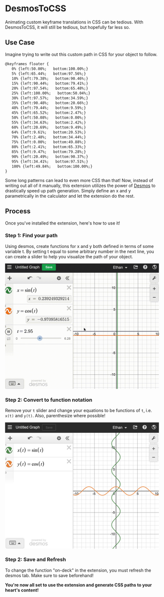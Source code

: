 # DesmosToCSS

Animating custom keyframe translations in CSS can be tedious. With DesmosToCSS, it will still be tedious, but hopefully far less so.

## Use Case

Imagine trying to write out this custom path in CSS for your object to follow.

```
@keyframes floater {
   0% {left:50.00%;   bottom:100.00%;}
   5% {left:65.44%;   bottom:97.56%;}
   10% {left:79.38%;   bottom:90.46%;}
   15% {left:90.44%;   bottom:79.41%;}
   20% {left:97.54%;   bottom:65.48%;}
   25% {left:100.00%;   bottom:50.04%;}
   30% {left:97.57%;   bottom:34.59%;}
   35% {left:90.48%;   bottom:20.66%;}
   40% {left:79.44%;   bottom:9.59%;}
   45% {left:65.52%;   bottom:2.47%;}
   50% {left:50.08%;   bottom:0.00%;}
   55% {left:34.63%;   bottom:2.42%;}
   60% {left:20.69%;   bottom:9.49%;}
   64% {left:9.61%;   bottom:20.53%;}
   70% {left:2.48%;   bottom:34.44%;}
   75% {left:0.00%;   bottom:49.88%;}
   80% {left:2.41%;   bottom:65.33%;}
   85% {left:9.47%;   bottom:79.28%;}
   90% {left:20.49%;   bottom:90.37%;}
   95% {left:34.41%;   bottom:97.51%;}
   100% {left:49.84%;   bottom:100.00%;}
}
```

Some long patterns can lead to even more CSS than that! Now, instead of writing out all of it manually, this extension utilizes the power of [Desmos](https://www.desmos.com/calculator) to drastically speed up path generation. Simply define an x and y parametrically in the calculator and let the extension do the rest.

## Process

Once you've installed the extension, here's how to use it!

### Step 1: Find your path

Using desmos, create functions for x and y both defined in terms of some variable t. By setting t equal to some arbitrary number in the next line, you can create a slider to help you visualize the path of your object.

![example](https://github.com/ebenz99/DesmosToCSS/blob/master/docs/firstStep.gif?raw=true)

### Step 2: Convert to function notation

Remove your `t` slider and change your equations to be functions of `t`, i.e. `x(t)` and `y(t)`. Also, parenthesize where possible!

![example](https://github.com/ebenz99/DesmosToCSS/blob/master/docs/functions.png?raw=true)

### Step 2: Save and Refresh

To change the function "on-deck" in the extension, you must refresh the desmos tab. Make sure to save beforehand!

**You're now all set to use the extension and generate CSS paths to your heart's content!**

